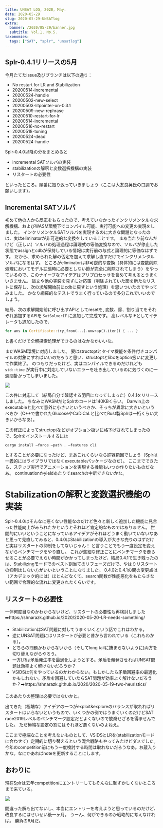 ```yaml
---
title: UNSAT LOG, 2020, May.
date: 2020-05-29
slug: 2020-05-29-UNSATlog
extra:
  banner: /2020/05-29/banner.jpg
  subtitle: Vol.1, No.5.
taxonomies:
  tags: ["SAT", "splr", "unsatlog"]
---
```

## Splr-0.4.1リリースの5月
今月たてたissue及びブランチは以下の通り：

* No restart for LR and Stabilization
* 20200514-incremental
* 20200524-handle
* 20200502-new-select
* 20200503-litpointer-on-0.3.1
* 20200509-new-rephrase
* 20200510-restart-for-lr
* 20200514-incremental
* 20200516-no-restart
* 20200518-tuning
* 20200524-dead
* 20200524-handle

Splr-0.4.0以降の分をまとめると

* incremental SATソルバの実装
* stabilizationの解釈と変数選択機構の実装
* リスタートの必要性

といったところ。順番に振り返っていきましょう（ここは大友良英氏の口調でお願いします）。

## Incremental SATソルバ

初めて他の人から反応をもらったので、考えていなかったインクリメンタルな求解機構、およびWASM環境下でコンパイル可能、実行可能への変更の実現をしました。
インクリメンタルSATソルバを実現するのに大きな問題となったのは、実はeliminatorが非可逆的な変換をしていることです。
まあ当たり前なんだけど（正しい）ソルバの処理過程は論理式の等価変換なので、ソルバが停止した状態でassignとcdbが保持している情報は実行前の与式と論理的に等価なはずです。
だから、求められた解の否定を加えて求解し直すだけでインクリメンタルソルバになるはず。
ところがeliminatorは非可逆的な変換（具体的には変数削除処理においてモデル拡張時に必要としない節が完全に削除されてしまう）をやっているので、このナイーブなアイデアはプリプロセッサを含めて考えるとうまくいきません。
論文や他の実装を見ずに対応策（削除されていた節を新たなリストに保存し、次の求解開始前にcdbに戻すという処理）を思いついたのでやってみました。
かなり網羅的なテストでうまく行っているので多分これでいいのでしょう。

結局、次の求解開始前に呼び出すAPIとしてresetを, 変数、節、割り当てをそれぞれ追加するAPIを `SatSolverIF` に追加して完成です。
高レベルなIFとしてイテレータも追加したので、

```rust
for ans in Certificate::try_from(...).unwrap().iter() { ... }
```

と書くだけで全解探索処理ができるのはなかなかいいな。

またWASM環境に対応しました。
要はstructoptとタイマ機能を条件付きコンパイルの対象にすればいいのだろうと思い、structoptとlibcをoption扱いに変更して作業終了。
のつもりだったけど、実はコンパイルできるのだけれども `std::time` が実行中に対応していないエラーを吐き出しているのに気づくのに一週間掛かってしまいました。

![](https://user-images.githubusercontent.com/997855/83080335-e08d3a80-a0b8-11ea-8767-0ae177f187b8.png)

この件に対応して（結局自分で確認する羽目になってしまった）0.4.1をリリースしました。
ちなみにWASMだとSplrのコードは140KBくらい。
Darwin上のexecutableと比べて意外に小さいというべきか、そっちが異常に大きいというべきか（C++で書かれたGlucoseやCaDiCaLと比べてRust製Splrは一桁くらい大きいからなあ）。

この修正によってstructoptなどがオプション扱いに格下げされてしまったので、Splrをインストールするには

```
cargo install —force —path . —features cli
```

とすることが必要になったけど、まあこれくらいなら許容範囲でしょう（Splrは一義的にはライブラリではなくexecutableパッケージなのだ）。
ここまでできたら、ステップ実行でアニメーションを実現する機能もいつか作りたいものだなあ。
continuationかyieldあたりでsearchの中断できないかな。

# Stabilizationの解釈と変数選択機能の実装

Splr-0.4.0はそんなに悪くない性能なのだけど色々と新しく追加した機能に見合った性能向上がみられたかというとそれほど肯定的なものではありません。
世間的にいいということになっているアイデアがそれほどうまく動いていないなあと思って見直してみると、0.4.0はStabilizationの導入が大きな売りのはずだけど実はリスタートの抑制をしてないじゃん！
と言うことでもう一度設定を変えながらベンチマークをやり直し。
これが些細な修正ごとにベンチマークを走らせることが必要でえらい時間がかかってしまったけど、結局0.4.1で生き残ったのは、Stabilizingモードでのベスト割当てのリフェーズだけで、やはりリスタートの抑制はしない方がいいということになりました。
0.4.0と0.4.1の間の変更点は（アカデミック的には）ほとんどなくて、search関数が性能悪化をもたらさない範囲で合理的な流れに変更されたくらいです。

## リスタートの必要性

一体何度目なのかわからないけど、リスタートの必要性も再検討しました ➡️https://shnarazk.github.io/2020/2020-05-20-LR-needs-something/

* StabilizationはSAT問題に対してうまくいくという話でこれはわかる。
* 逆にUNSAT問題にはリスタートが必要と昔から言われている（これもわかる）。
* どちらの問題かわからないから（そしてlong tailに捕まらないように)両方を切り替えながらやろう。
* 一方LRは矛盾発生率を最適化しようとする。矛盾を頻発させればUNSAT問題は効率よく解けないだろうか？
* VSIDSは何をやっているのかわからない。もしかしたら矛盾回避率の最適化かもしれない。矛盾を回避していたらSAT問題が効率よく解けないだろうか？➡️https://shnarazk.github.io/2020/2020-05-19-two-heuristics/

このあたりの整理は必要ではないかと。

出てきた（極端な）アイデアの一つがexploit&exploreのバランスが取れればリスタートはいらないというもので、いくつかの例ではうまくいくのだけどSAT race2019レベルのベンチマーク設定だとよくないので放棄せざるを得ませんでした。
ただ極端な設定の割にはそれほど悪くないのよねえ。

ここまで極端なことを考えないものとして、VSIDSとLRを(stabilizationモードに合わせて）定期的に切り替えるという混合戦略もやってみたけどダメでした。
今年のcompetition前にもう一度検討する時間は取れないだろうなあ。お蔵入りかな。なにかあればnoteを更新することにします。

## おわりに

現在Splrは去年competitionにエントリーしてもそんなに恥ずかしくないところまで来ている。

![](/2020/05-29/Splr-0.4.1-benchmark.png)

間違った解も出てないし、本当にエントリーを考えようと思っているのだけど、改良するにはせいぜい後一ヶ月。
うーん、何ができるのか戦略的に考えなければ。
勝負の6月だ。
